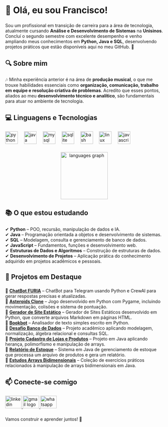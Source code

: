 <h1 align="left">👋 Olá, eu sou Francisco!</h1>

###

<p align="left">Sou um profissional em transição de carreira para a área de tecnologia, atualmente cursando <b>Análise e Desenvolvimento de Sistemas</b> na <b>Unisinos</b>. Concluí o segundo semestre com excelente desempenho e venho ampliando meus conhecimentos em <b>Python, Java e SQL</b>, desenvolvendo projetos práticos que estão disponíveis aqui no meu GitHub. 🚀</p>

###

<h2 align="left">🔍 Sobre mim</h2>

###

<p align="left">🎶 Minha experiência anterior é na área de <b>produção musical</b>, o que me trouxe habilidades essenciais como <b>organização, comunicação, trabalho em equipe e resolução criativa de problemas</b>. Acredito que esses pontos, aliados ao meu <b>desenvolvimento técnico e analítico</b>, são fundamentais para atuar no ambiente de tecnologia.</p>

###

<h2 align="left">💻 Linguagens e Tecnologias</h2>

###

<div align="left">
  <img src="https://cdn.jsdelivr.net/gh/devicons/devicon/icons/python/python-original.svg" height="40" alt="python logo"  />
  <img width="12" />
  <img src="https://cdn.jsdelivr.net/gh/devicons/devicon/icons/java/java-original.svg" height="40" alt="java logo"  />
  <img width="12" />
  <img src="https://cdn.jsdelivr.net/gh/devicons/devicon/icons/mysql/mysql-original.svg" height="40" alt="mysql logo"  />
  <img width="12" />
  <img src="https://cdn.jsdelivr.net/gh/devicons/devicon/icons/sqlite/sqlite-original.svg" height="40" alt="sqlite logo"  />
  <img width="12" />
  <img src="https://cdn.jsdelivr.net/gh/devicons/devicon/icons/bash/bash-original.svg" height="40" alt="bash logo"  />
  <img width="12" />
  <img src="https://cdn.jsdelivr.net/gh/devicons/devicon/icons/linux/linux-original.svg" height="40" alt="linux logo"  />
  <img width="12" />
  <img src="https://cdn.jsdelivr.net/gh/devicons/devicon/icons/javascript/javascript-original.svg" height="40" alt="javascript logo"  />
</div>

###

<div align="center">
  <img src="https://github-readme-stats.vercel.app/api/top-langs?username=FranciscoGoyaAMC&locale=en&hide_title=false&layout=compact&card_width=320&langs_count=5&theme=dracula&hide_border=false&order=2" height="150" alt="languages graph"  />
</div>

###

<h2 align="left">📚 O que estou estudando</h2>

###

<p align="left">✔ <b>Python</b> – POO, recursão, manipulação de dados e IA. <br>✔ <b>Java</b> – Programação orientada a objetos e desenvolvimento de sistemas.  <br>✔ <b>SQL</b> – Modelagem, consulta e gerenciamento de banco de dados.<br>✔ <b>JavaScript</b> – Fundamentos, funções e desenvolvimento web.<br>✔ <b>Estruturas de Dados e Algoritmos</b> – Construção de estruturas de dados.  <br>✔ <b>Desenvolvimento de Projetos</b> – Aplicação prática do conhecimento adquirido em projetos acadêmicos e pessoais.</p>

###

<h2 align="left">📌 Projetos em Destaque</h2>

###

<p align="left">🔹 <b><a href="https://github.com/FranciscoGoyaAMC/bot-furia" target"_blank">ChatBot FURIA</a></b> – ChatBot para Telegram usando Python e CrewAI para gerar respostas precisas e atualizadas. <br>🔹 <b><a href="https://github.com/FranciscoGoyaAMC/asteroids_project" target="_blank">Asteroids Clone</a></b> – Jogo desenvolvido em Python com Pygame, incluindo movimentação, colisões e sistema de pontuação. <br>  🔹 <b><a href="https://github.com/FranciscoGoyaAMC/static_site" target="_blank">Gerador de Site Estático</a></b> – Gerador de Sites Estáticos desenvolvido em Python, que converte arquivos Markdown em páginas HTML. <br>  🔹 <b><a href="https://github.com/FranciscoGoyaAMC/bookbot" target="_blank">Bookbot</a></b> – Analisador de texto simples escrito em Python. <br>  🔹 <b><a href="https://github.com/FranciscoGoyaAMC/EstudosSQL/tree/main/Unisinos/DesafioSQL" target="_blank">Desafio Banco de Dados</a></b> – Projeto acadêmico aplicando modelagem, normalização, álgebra relacional e consultas SQL. <br>  🔹 <b><a href="https://github.com/FranciscoGoyaAMC/EstudosJava/tree/main/Unisinos/DesafioFinalCadeiraLabI" target="_blank">Projeto Cadastro de Lojas e Produtos</a></b> – Projeto em Java aplicando herança, polimorfismo e manipulação de arrays. <br>  🔹 <b><a href="https://github.com/FranciscoGoyaAMC/estudoManipulacaoDeArquivo" target="_blank">Relatório de Estoque</a></b> – Sistema em Java de gerenciamento de estoque que processa um arquivo de produtos e gera um relatório. <br>  🔹 <b><a href="https://github.com/FranciscoGoyaAMC/estudosArrayBidimensional" target="_blank">Estudos Arrays Bidimensionais</a></b> – Coleção de exercícios práticos relacionados à manipulação de arrays bidimensionais em Java.</p>

###

<h2 align="left">📫 Conecte-se comigo</h2>

###

<div align="left">
  <a href="https://www.linkedin.com/in/francisco-goya-de-almeida-martins-costa-0a8ab9327/" target="_blank">
    <img src="https://raw.githubusercontent.com/maurodesouza/profile-readme-generator/master/src/assets/icons/social/linkedin/default.svg" width="52" height="40" alt="linkedin logo"  />
  </a>
  <a href="mailto:franciscogoya.amc@gmail.com" target="_blank">
    <img src="https://raw.githubusercontent.com/maurodesouza/profile-readme-generator/master/src/assets/icons/social/gmail/default.svg" width="52" height="40" alt="gmail logo"  />
  </a>
  <a href="https://wa.me/5551981275435" target="_blank">
    <img src="https://raw.githubusercontent.com/maurodesouza/profile-readme-generator/master/src/assets/icons/social/whatsapp/default.svg" width="52" height="40" alt="whatsapp logo"  />
  </a>
</div>

###

<p align="left">Vamos construir e aprender juntos! 🚀</p>

###
